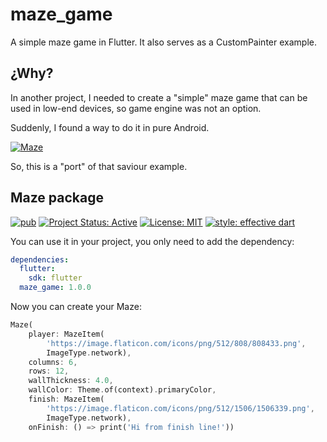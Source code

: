# maze_game

A simple maze game in Flutter. It also serves as a CustomPainter example.

## ¿Why?

In another project, I needed to create a "simple" maze game that can be used in low-end devices, so game engine was not an option.

Suddenly, I found a way to do it in pure Android.

[![Maze](https://img.youtube.com/vi/I9lTBTAk5MU/0.jpg)](https://www.youtube.com/watch?v=I9lTBTAk5MU)

So, this is a "port" of that saviour example.

## Maze package

[![pub](https://img.shields.io/badge/pub-1.0.0-blue)](https://pub.dev/packages/maze)
[![Project Status: Active](https://www.repostatus.org/badges/latest/active.svg)](https://www.repostatus.org/#active)
[![License: MIT](https://img.shields.io/badge/license-MIT-blue.svg)](https://opensource.org/licenses/MIT)
[![style: effective dart](https://img.shields.io/badge/style-effective_dart-40c4ff.svg)](https://github.com/pblinux/end_credits)

You can use it in your project, you only need to add the dependency:

```yaml
dependencies:
  flutter:
    sdk: flutter
  maze_game: 1.0.0
```

Now you can create your Maze:

```dart
Maze(
    player: MazeItem(
        'https://image.flaticon.com/icons/png/512/808/808433.png',
        ImageType.network),
    columns: 6,
    rows: 12,
    wallThickness: 4.0,
    wallColor: Theme.of(context).primaryColor,
    finish: MazeItem(
        'https://image.flaticon.com/icons/png/512/1506/1506339.png',
        ImageType.network),
    onFinish: () => print('Hi from finish line!'))
```


